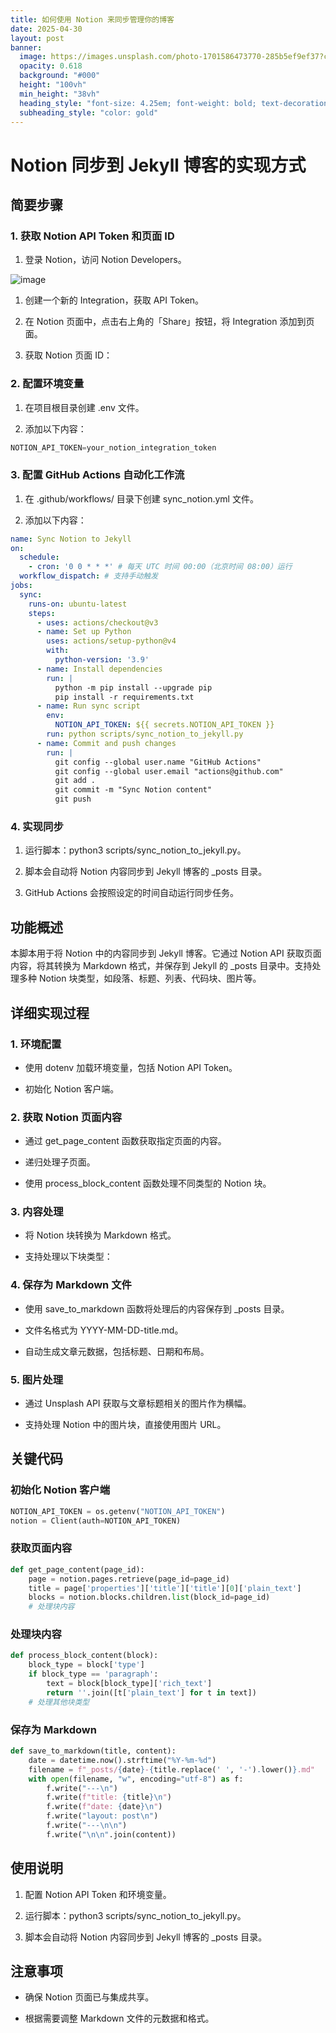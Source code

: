 ```yaml
---
title: 如何使用 Notion 来同步管理你的博客
date: 2025-04-30
layout: post
banner:
  image: https://images.unsplash.com/photo-1701586473770-285b5ef9ef37?crop=entropy&cs=tinysrgb&fit=max&fm=jpg&ixid=M3w2OTIwMzJ8MHwxfHJhbmRvbXx8fHx8fHx8fDE3NDU5Nzc0MjF8&ixlib=rb-4.0.3&q=80&w=1080
  opacity: 0.618
  background: "#000"
  height: "100vh"
  min_height: "38vh"
  heading_style: "font-size: 4.25em; font-weight: bold; text-decoration: underline"
  subheading_style: "color: gold"
---
```


# Notion 同步到 Jekyll 博客的实现方式

## 简要步骤

### 1. 获取 Notion API Token 和页面 ID

1. 登录 Notion，访问 Notion Developers。

![image](https://prod-files-secure.s3.us-west-2.amazonaws.com/a7a0cc5a-89b9-4cda-8686-1fba0ca52f40/d19c1afe-dea5-4312-9333-786b0ba83054/image.png?X-Amz-Algorithm=AWS4-HMAC-SHA256&X-Amz-Content-Sha256=UNSIGNED-PAYLOAD&X-Amz-Credential=ASIAZI2LB4662EP7IDEG%2F20250430%2Fus-west-2%2Fs3%2Faws4_request&X-Amz-Date=20250430T014340Z&X-Amz-Expires=3600&X-Amz-Security-Token=IQoJb3JpZ2luX2VjEAEaCXVzLXdlc3QtMiJIMEYCIQDI4TEwIi9ghEb7caB9oXadUP6ziSrtSGwS5ak1x6xtAQIhAKsi8UGUkZxa9HR%2FnXA%2BvwD9z%2BWkntT4NAXU8nhqtiYYKogECJr%2F%2F%2F%2F%2F%2F%2F%2F%2F%2FwEQABoMNjM3NDIzMTgzODA1IgzKR2VluKodU9C6Utcq3AMcX%2B7mxLl3Mgo1CGJymLNWxBLRZ85981ubaaJolxgxTmiZMXnZxJtySfwWa4f6LS6tfK8dlC3Aocod0XVHi2w1u1SliM2hcNNIYRW5zeVdyp8gTUARsZGf4lDF7yy91fkfo38UpnZ25mMfLBQKsCytpNvqu0vymRS1Nu9T6DsF78m5wDko9FM5A7Cnod5tIYEeaJGglpDF%2FfmjFxhmZP4ajSrsGFXdb2YGE%2FrIbFZdzCg0JkG6Pmg4Tk9XDqIkc8ANrrLMJgT9OZrZTEEpdS9O4sdiGA1Jp%2FdiDnWI0SgY2EoFK7qa0E3E4pt9UcKP%2B4bdMMVjIndCVkXUY7jNvoroKWCZoDxMlchBNjrL0tNtsY%2BCL8Z7KsKxaofwDvt8Y3I83rvBr1lBeRZLHr4te8%2BKrtOas69NXbxCJvBS%2FMzvh0PqX53v%2BUhJvdJozsOdAJPIYco6GzPGp9hVCl6znbKtSWA9HZRgqbnH8bFoFYHtuDH9YYIwNqtOUFJBqF9qMypR7d%2BHOAXqQZJ4zjQc7StJ%2Bs95jJiFNF7KdDlsiVad%2BjQ0rNVP6OMsdTMx%2FuilLE1knv29eERBgII9uNroyIsuR0lvl87wVOPLBYQt1yFtu%2BHuEFAcRERqYlG6EjCb7cXABjqkAb%2BSHQnTM%2Fr6jFndWJ8q4lnY5vfAala9AkV2Xr09XjVa7gpIOP3ueQnAyfdef3NnAJnxbcle6XmV3Tg0ld7y27dZThRLsdXqHAHtMLtUAn1d4noVRERd64AbBhNKi0I5RcFoGQ56NAvU%2BwRnbaROE5dsQaIdSXf4znVK%2BvStziDpOpCSHxesg69NkT%2Fi7%2Bu%2BnNMvI%2BI43YRy7AD24tlyYIhpQqhA&X-Amz-Signature=6b922747b3188e226c050a43040891a3d2c31851d6a906926c4966bfb3755196&X-Amz-SignedHeaders=host&x-id=GetObject)

1. 创建一个新的 Integration，获取 API Token。

1. 在 Notion 页面中，点击右上角的「Share」按钮，将 Integration 添加到页面。

1. 获取 Notion 页面 ID：


### 2. 配置环境变量

1. 在项目根目录创建 .env 文件。

1. 添加以下内容：

```javascript
NOTION_API_TOKEN=your_notion_integration_token
```

### 3. 配置 GitHub Actions 自动化工作流

1. 在 .github/workflows/ 目录下创建 sync_notion.yml 文件。

1. 添加以下内容：

```yaml
name: Sync Notion to Jekyll
on:
  schedule:
    - cron: '0 0 * * *' # 每天 UTC 时间 00:00（北京时间 08:00）运行
  workflow_dispatch: # 支持手动触发
jobs:
  sync:
    runs-on: ubuntu-latest
    steps:
      - uses: actions/checkout@v3
      - name: Set up Python
        uses: actions/setup-python@v4
        with:
          python-version: '3.9'
      - name: Install dependencies
        run: |
          python -m pip install --upgrade pip
          pip install -r requirements.txt
      - name: Run sync script
        env:
          NOTION_API_TOKEN: ${{ secrets.NOTION_API_TOKEN }}
        run: python scripts/sync_notion_to_jekyll.py
      - name: Commit and push changes
        run: |
          git config --global user.name "GitHub Actions"
          git config --global user.email "actions@github.com"
          git add .
          git commit -m "Sync Notion content"
          git push
```

### 4. 实现同步

1. 运行脚本：python3 scripts/sync_notion_to_jekyll.py。

1. 脚本会自动将 Notion 内容同步到 Jekyll 博客的 _posts 目录。

1. GitHub Actions 会按照设定的时间自动运行同步任务。

## 功能概述

本脚本用于将 Notion 中的内容同步到 Jekyll 博客。它通过 Notion API 获取页面内容，将其转换为 Markdown 格式，并保存到 Jekyll 的 _posts 目录中。支持处理多种 Notion 块类型，如段落、标题、列表、代码块、图片等。

## 详细实现过程

### 1. 环境配置

- 使用 dotenv 加载环境变量，包括 Notion API Token。

- 初始化 Notion 客户端。

### 2. 获取 Notion 页面内容

- 通过 get_page_content 函数获取指定页面的内容。

- 递归处理子页面。

- 使用 process_block_content 函数处理不同类型的 Notion 块。

### 3. 内容处理

- 将 Notion 块转换为 Markdown 格式。

- 支持处理以下块类型：


### 4. 保存为 Markdown 文件

- 使用 save_to_markdown 函数将处理后的内容保存到 _posts 目录。

- 文件名格式为 YYYY-MM-DD-title.md。

- 自动生成文章元数据，包括标题、日期和布局。

### 5. 图片处理

- 通过 Unsplash API 获取与文章标题相关的图片作为横幅。

- 支持处理 Notion 中的图片块，直接使用图片 URL。

## 关键代码

### 初始化 Notion 客户端

```python
NOTION_API_TOKEN = os.getenv("NOTION_API_TOKEN")
notion = Client(auth=NOTION_API_TOKEN)
```

### 获取页面内容

```python
def get_page_content(page_id):
    page = notion.pages.retrieve(page_id=page_id)
    title = page['properties']['title']['title'][0]['plain_text']
    blocks = notion.blocks.children.list(block_id=page_id)
    # 处理块内容
```

### 处理块内容

```python
def process_block_content(block):
    block_type = block['type']
    if block_type == 'paragraph':
        text = block[block_type]['rich_text']
        return ''.join([t['plain_text'] for t in text])
    # 处理其他块类型
```

### 保存为 Markdown

```python
def save_to_markdown(title, content):
    date = datetime.now().strftime("%Y-%m-%d")
    filename = f"_posts/{date}-{title.replace(' ', '-').lower()}.md"
    with open(filename, "w", encoding="utf-8") as f:
        f.write("---\n")
        f.write(f"title: {title}\n")
        f.write(f"date: {date}\n")
        f.write("layout: post\n")
        f.write("---\n\n")
        f.write("\n\n".join(content))
```

## 使用说明

1. 配置 Notion API Token 和环境变量。

1. 运行脚本：python3 scripts/sync_notion_to_jekyll.py。

1. 脚本会自动将 Notion 内容同步到 Jekyll 博客的 _posts 目录。

## 注意事项

- 确保 Notion 页面已与集成共享。

- 根据需要调整 Markdown 文件的元数据和格式。